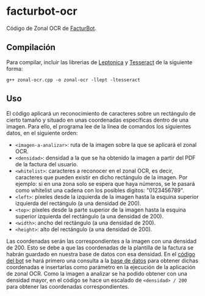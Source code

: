 # facturbot-ocr

Código de Zonal OCR de [FacturBot](https://github.com/javierdemartin/FacturBot).

## Compilación

Para compilar, incluir las librerias de [Leptonica](http://www.leptonica.com/) y [Tesseract](https://github.com/tesseract-ocr/) de la siguiente forma:
```
g++ zonal-ocr.cpp -o zonal-ocr -llept -ltesseract
```

## Uso
El código aplicará un reconocimiento de caracteres sobre un rectángulo de cierto tamaño y situado en unas coordenadas específicas dentro de una imagen. Para ello, el programa lee de la línea de comandos los siguientes datos, en el siguiente orden:
* `<imagen-a-analizar>`: ruta de la imagen sobre la que se aplicará el zonal OCR.
* `<densidad>`: densidad a la que se ha obtenido la imagen a partir del PDF de la factura del usuario.
* `<whitelist>`: caracteres a reconocer en el zonal OCR, es decir, caracteres que pueden existir en dicho rectángulo de la imagen. Por ejemplo: si en una zona solo se espera que haya números, se le pasará como whitelist una cadena con los posibles dígitos: "0123456789".
* `<left>`: píxeles desde la izquierda de la imagen hasta la esquina superior izquierda del rectángulo (a una densidad de 200).
* `<top>`: píxeles desde la parte superior de la imagen hasta la esquina superior izquierda del rectángulo (a una densidad de 200).
* `<width>`: ancho del rectángulo (a una densidad de 200).
* `<height>`: alto del rectángulo (a una densidad de 200).

Las coordenadas serán las correspondientes a la imagen con una densidad de 200. Esto se debe a que las coordenadas de la plantilla de la factura se habrán guardado en nuestra base de datos con esa densidad. En el [código del bot](https://github.com/javierdemartin/facturbot-bot) se hará primero una consulta a la [base de datos](https://github.com/javierdemartin/facturbot-db) para obtener dichas coordenadas e insertarlas como parámetro en la ejecución de la aplicación de zonal OCR. Como la imagen a analizar se ha podido obtener con una densidad mayor, en el código se hace un escalado de `<densidad> / 200` para obtener las coordenadas correspondientes.
